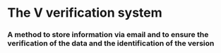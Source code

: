 # The V verification system
### A method to store information via email and to ensure the verification of the data and the identification of the version
